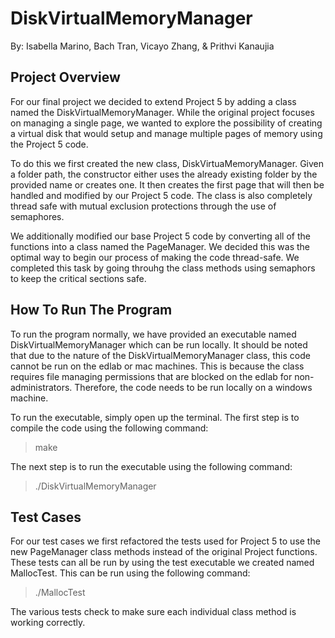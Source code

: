 # DiskVirtualMemoryManager

By: Isabella Marino, Bach Tran, Vicayo Zhang, & Prithvi Kanaujia

## Project Overview

For our final project we decided to extend Project 5 by adding a class named the DiskVirtualMemoryManager. While the original project focuses on managing a single page, we wanted to explore the possibility of creating a virtual disk that would setup and manage multiple pages of memory using the Project 5 code.

To do this we first created the new class, DiskVirtuaMemoryManager. Given a folder path, the constructor either uses the already existing folder by the provided name or creates one. It then creates the first page that will then be handled and modified by our Project 5 code. The class is also completely thread safe with mutual exclusion protections through the use of semaphores.

We additionally modified our base Project 5 code by converting all of the functions into a class named the PageManager. We decided this was the optimal way to begin our process of making the code thread-safe. We completed this task by going throuhg the class methods using semaphors to keep the critical sections safe.

## How To Run The Program

To run the program normally, we have provided an executable named DiskVirtualMemoryManager which can be run locally. It should be noted that due to the nature of the DiskVirtualMemoryManager class, this code cannot be run on the edlab or mac machines. This is because the class requires file managing permissions that are blocked on the edlab for non-administrators. Therefore, the code needs to be run locally on a windows machine.


To run the executable, simply open up the terminal. The first step is to compile the code using the following command:

> make

The next step is to run the executable using the following command:

>./DiskVirtualMemoryManager

## Test Cases

For our test cases we first refactored the tests used for Project 5 to use the new PageManager class methods instead of the original Project functions. These tests can all be run by using the test executable we created named MallocTest. This can be run using the following command:

>./MallocTest

The various tests check to make sure each individual class method is working correctly. 